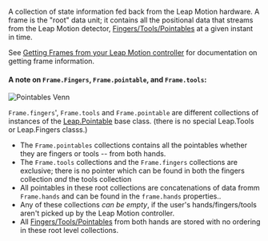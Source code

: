 A collection of state information fed back from the Leap Motion hardware. A frame is the "root" data unit;
it contains all the positional data that streams from the Leap Motion detector,
[Fingers/Tools/Pointables](#pointable) at a given instant in time.

See [Getting Frames from your Leap Motion controller](#/overview/getting_data) for documentation on getting frame
information.

#### A note on `Frame.Fingers`, `Frame.pointable`, and `Frame.tools`:

![Pointables Venn](/images/pointables/pointables.png)

`Frame.fingers`', `Frame.tools` and  `Frame.pointable` are different collections of  instances of
the [Leap.Pointable](#Leap.Pointable) base class. (there is no special Leap.Tools or Leap.Fingers classs.)
* The `Frame.pointables` collections contains all the pointables whether they are fingers or tools -- from both hands.
* The `Frame.tools` collections and the `Frame.fingers` collections are exclusive; there is no pointer which can be
  found in both the fingers collection <i>and</i> the tools collection
* All pointables in these root collections are concatenations of data fromm `Frame.hands` and can be found in the `frame.hands` properties..</li>
* Any of these collections *can be empty*, if the user's hands/fingers/tools aren't picked up by the Leap Motion controller.
* All [Fingers/Tools/Pointables](#pointable) from both hands are stored with no ordering in these root level collections.